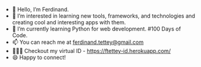 - 👋 Hello, I’m Ferdinand.
- 👀 I’m interested in learning new tools, frameworks, and technologies and creating cool and interesting apps with them.
- 🌱 I’m currently learning Python for web development. #100 Days of Code.
- 📫 You can reach me at ferdinand.tettey@gmail.com
- 👨🏾‍💻 Checkout my virtual ID - https://ftettey-id.herokuapp.com/
- 😄 Happy to connect!

<!---
fherdy/fherdy is a ✨ special ✨ repository because its `README.md` (this file) appears on your GitHub profile.
You can click the Preview link to take a look at your changes.
--->
